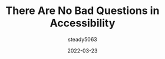 ---
author: steady5063
date: 2022-03-23
publisher: thepracticaldev
tags:
  - accessibility
  - meta
target_url: https://dev.to/steady5063/there-are-no-bad-questions-in-accessibility-o9p
title: There Are No Bad Questions in Accessibility
---